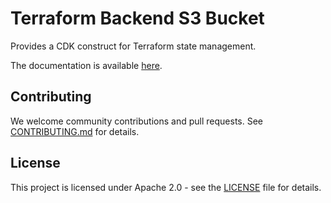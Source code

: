 # Terraform Backend S3 Bucket

Provides a CDK construct for Terraform state management.

The documentation is available [here](https://stefanfreitag.github.io/terraform-backend-s3-bucket/).

## Contributing

We welcome community contributions and pull requests. See [CONTRIBUTING.md](./CONTRIBUTING.md) for
details.

## License

This project is licensed under Apache 2.0 - see the [LICENSE](./LICENSE) file for details.
